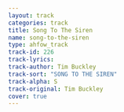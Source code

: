 ```yaml
---
layout: track
categories: track
title: Song To The Siren
name: song-to-the-siren
type: ahfow_track
track-id: 226
track-lyrics: 
track-author: Tim Buckley
track-sort: "SONG TO THE SIREN"
track-alpha: S
track-original: Tim Buckley
cover: true
---
```

